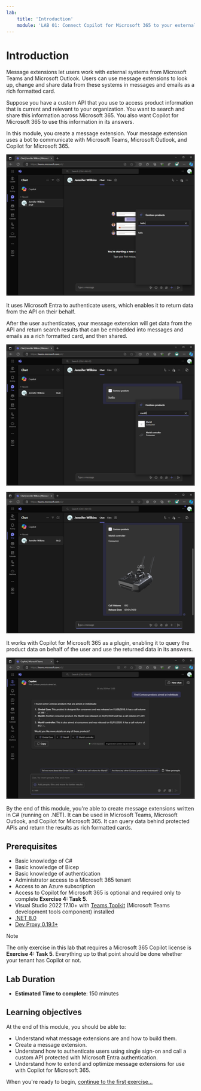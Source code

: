 ```yaml
---
lab:
    title: 'Introduction'
    module: 'LAB 01: Connect Copilot for Microsoft 365 to your external data in real-time with message extension plugins built with .NET and Visual Studio'
---
```


# Introduction

Message extensions let users work with external systems from Microsoft Teams and Microsoft Outlook. Users can use message extensions to look up, change and share data from these systems in messages and emails as a rich formatted card.

Suppose you have a custom API that you use to access product information that is current and relevant to your organization. You want to search and share this information across Microsoft 365. You also want Copilot for Microsoft 365 to use this information in its answers.

In this module, you create a message extension. Your message extension uses a bot to communicate with Microsoft Teams, Microsoft Outlook, and Copilot for Microsoft 365.

![Screenshot of search results returned by a search based message extension in Microsoft Teams.](../media/1-search-results.png)

It uses Microsoft Entra to authenticate users, which enables it to return data from the API on their behalf.

After the user authenticates, your message extension will get data from the API and return search results that can be embedded into messages and emails as a rich formatted card, and then shared.

![Screenshot of search results that use data from an external API in Microsoft Teams.](../media/3-search-results-api.png)

![Screenshot of search result that is embedded in a message in Microsoft Teams.](../media/4-adaptive-card.png)

It works with Copilot for Microsoft 365 as a plugin, enabling it to query the product data on behalf of the user and use the returned data in its answers.

![Screenshot of an answer in Copilot for Microsoft 365 that contains information returned by the message extension plugin. An adaptive card is displayed showing product information.](../media/5-copilot-answer.png)

By the end of this module, you're able to create message extensions written in C# (running on .NET). It can be used in Microsoft Teams, Microsoft Outlook, and Copilot for Microsoft 365. It can query data behind protected APIs and return the results as rich formatted cards.

## Prerequisites

- Basic knowledge of C#
- Basic knowledge of Bicep
- Basic knowledge of authentication
- Administrator access to a Microsoft 365 tenant
- Access to an Azure subscription
- Access to Copilot for Microsoft 365 is optional and required only to complete **Exercise 4: Task 5**.
- Visual Studio 2022 17.10+ with [Teams Toolkit](/microsoftteams/platform/toolkit/toolkit-v4/teams-toolkit-fundamentals-vs) (Microsoft Teams development tools component) installed
- [.NET 8.0](https://dotnet.microsoft.com/download/dotnet/8.0)
- [Dev Proxy 0.19.1+](https://aka.ms/devproxy)

> [!NOTE]
> The only exercise in this lab that requires a Microsoft 365 Copilot license is **Exercise 4: Task 5**. Everything up to that point should be done whether your tenant has Copilot or not.

## Lab Duration

  - **Estimated Time to complete**: 150 minutes

## Learning objectives

At the end of this module, you should be able to:

- Understand what message extensions are and how to build them.
- Create a message extension.
- Understand how to authenticate users using single sign-on and call a custom API protected with Microsoft Entra authentication.
- Understand how to extend and optimize message extensions for use with Copilot for Microsoft 365.

When you're ready to begin, [continue to the first exercise...](./2-exercise-create-a-message-extension.md)
